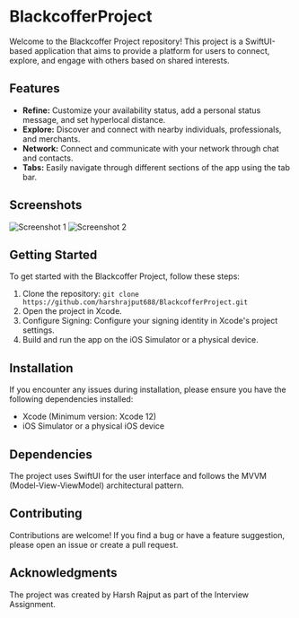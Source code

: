 # BlackcofferProject


Welcome to the Blackcoffer Project repository! This project is a SwiftUI-based application that aims to provide a platform for users to connect, explore, and engage with others based on shared interests.

## Features

- **Refine:** Customize your availability status, add a personal status message, and set hyperlocal distance.
- **Explore:** Discover and connect with nearby individuals, professionals, and merchants.
- **Network:** Connect and communicate with your network through chat and contacts.
- **Tabs:** Easily navigate through different sections of the app using the tab bar.

## Screenshots

![Screenshot 1](/screenshots/screenshot1.png)
![Screenshot 2](/screenshots/screenshot2.png)
<!-- Add more screenshots if needed -->

## Getting Started

To get started with the Blackcoffer Project, follow these steps:

1. Clone the repository: `git clone https://github.com/harshrajput688/BlackcofferProject.git`
2. Open the project in Xcode.
3. Configure Signing: Configure your signing identity in Xcode's project settings.
4. Build and run the app on the iOS Simulator or a physical device.

## Installation

If you encounter any issues during installation, please ensure you have the following dependencies installed:

- Xcode (Minimum version: Xcode 12)
- iOS Simulator or a physical iOS device

## Dependencies

The project uses SwiftUI for the user interface and follows the MVVM (Model-View-ViewModel) architectural pattern.

## Contributing

Contributions are welcome! If you find a bug or have a feature suggestion, please open an issue or create a pull request.

## Acknowledgments

The project was created by Harsh Rajput as part of the Interview Assignment.
